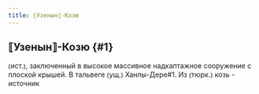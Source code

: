 ```yaml
---
title: ⟦Узенын⟧-Козю
---
```

## ⟦Узенын⟧-Козю {#1}

⦅ист.⦆, заключенный в высокое массивное надкаптажное сооружение с плоской крышей. В тальвеге ⦅ущ.⦆ Ханлы-Дере#1. Из ⦅тюрк.⦆ козь - источник

